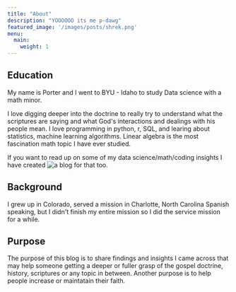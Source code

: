 ```yaml
---
title: "About"
description: "YOOOOOO its me p-dawg"
featured_image: '/images/posts/shrek.png'
menu:
  main:
    weight: 1
---
```


## Education

My name is Porter and I went to BYU - Idaho to study Data science with a math minor. 

I love digging deeper into the doctrine to really try to understand what the scriptures are saying and what God's interactions and dealings with his people mean. I love programming in python, r, SQL, and learing about statistics, machine learning algorithms. Linear algebra is the most fascination math topic I have ever studied.

If you want to read up on some of my data science/math/coding insights I have created ![a blog for that](ilovedatascience.academy) too.

## Background

I grew up in Colorado, served a mission in Charlotte, North Carolina Spanish speaking, but I didn't finish my entire mission so I did the service mission for a while. 



## Purpose

The purpose of this blog is to share findings and insights I came across that may help someone getting a deeper or fuller grasp of the gospel doctrine, history, scriptures or any topic in between. Another purpose is to help people increase or maintatain their faith.



